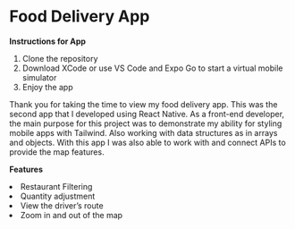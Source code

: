# Food Delivery App

<b>Instructions for App</b>
1.	Clone the repository
2.	Download XCode or use VS Code and Expo Go to start a virtual mobile simulator
3.	Enjoy the app

Thank you for taking the time to view my food delivery app. This was the second app that I developed using React Native. As a front-end developer, the main purpose for this project was to demonstrate my ability for styling mobile apps with Tailwind. Also working with data structures as in arrays and objects. With this app I was also able to work with and connect APIs to provide the map features.

<b>Features</b>
<li>Restaurant Filtering</li>
<li>Quantity adjustment</li>
<li>View the driver’s route</li>
<li>Zoom in and out of the map</li>

